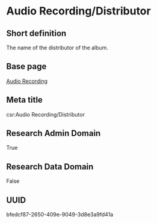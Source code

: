 # Audio Recording/Distributor
## Short definition
The name of the distributor of the album.
## Base page
[Audio Recording](https://github.com/EuroCRIS/CASRAI-Dictionairies/blob/main/Objects/Audio%20Recording.md)
## Meta title
csr:Audio Recording/Distributor
## Research Admin Domain
True
## Research Data Domain
False
## UUID
bfedcf87-2650-409e-9049-3d8e3a9fd41a
